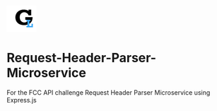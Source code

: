 ![Mi Logo](https://github.com/gabolopez90/gabolopez90.github.io/blob/master/img/GL.ico)

# Request-Header-Parser-Microservice

For the FCC API challenge Request Header Parser Microservice using Express.js